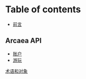 # Table of contents

* [前言](README.md)

## Arcaea API

* [账户](arcaea-api/user.md)
* [游玩](arcaea-api/music_play.md)

[术语和对象](object.md)


